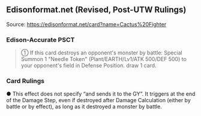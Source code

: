 
## Edisonformat.net (Revised, Post-UTW Rulings)

Source: https://edisonformat.net/card?name=Cactus%20Fighter

### Edison-Accurate PSCT

> ① If this card destroys an opponent's monster by battle: Special Summon 1 "Needle Token"
> (Plant/EARTH/Lv1/ATK 500/DEF 500) to your opponent's field in Defense Position.
> draw 1 card.

### Card Rulings

● This effect does not specify “and sends it to the GY”. It triggers at the end of the Damage Step, even if destroyed after Damage Calculation (either by battle or by effect), as long as it destroyed a monster by battle.
            